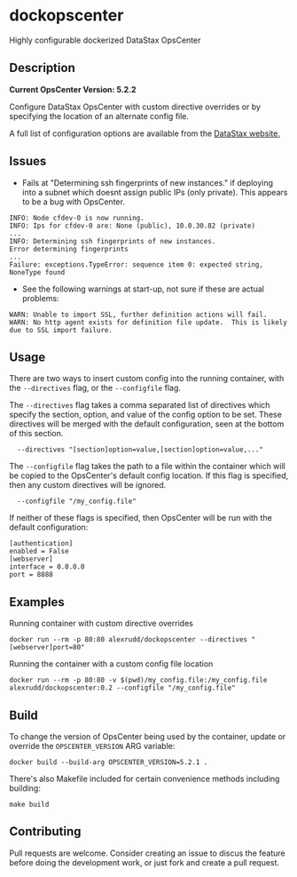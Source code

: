 # dockopscenter
Highly configurable dockerized DataStax OpsCenter

## Description
**Current OpsCenter Version: 5.2.2**

Configure DataStax OpsCenter with custom directive overrides or by specifying the location of an alternate config file.

A full list of configuration options are available from the [DataStax website.](https://docs.datastax.com/en/opscenter/5.1/opsc/configure/opscConfigProps_r.html)

## Issues

* Fails at "Determining ssh fingerprints of new instances." if deploying into a subnet which doesnt assign public IPs (only private). This appears to be a bug with OpsCenter.
```
INFO: Node cfdev-0 is now running.
INFO: Ips for cfdev-0 are: None (public), 10.0.30.82 (private)
...
INFO: Determining ssh fingerprints of new instances.
Error determining fingerprints
...
Failure: exceptions.TypeError: sequence item 0: expected string, NoneType found
```
* See the following warnings at start-up, not sure if these are actual problems:
```
WARN: Unable to import SSL, further definition actions will fail.
WARN: No http agent exists for definition file update.  This is likely due to SSL import failure.
```

## Usage

There are two ways to insert custom config into the running container, with the `--directives` flag, or the `--configfile` flag.

The `--directives` flag takes a comma separated list of directives which specify the section, option, and value of the config option to be set. These directives will be merged with the default configuration, seen at the bottom of this section.

```
  --directives "[section]option=value,[section]option=value,..."
```

The `--configfile` flag takes the path to a file within the container which will be copied to the OpsCenter's default config location. If this flag is specified, then any custom directives will be ignored.

```
  --configfile "/my_config.file"
```

If neither of these flags is specified, then OpsCenter will be run with the default configuration:
```
[authentication]
enabled = False
[webserver]
interface = 0.0.0.0
port = 8888
```

## Examples

Running container with custom directive overrides

```
docker run --rm -p 80:80 alexrudd/dockopscenter --directives "[webserver]port=80"
```

Running the container with a custom config file location

```
docker run --rm -p 80:80 -v $(pwd)/my_config.file:/my_config.file alexrudd/dockopscenter:0.2 --configfile "/my_config.file"
```

## Build

To change the version of OpsCenter being used by the container, update or override the `OPSCENTER_VERSION` ARG variable:

```
docker build --build-arg OPSCENTER_VERSION=5.2.1 .
```

There's also Makefile included for certain convenience methods including building:

```
make build
```

## Contributing

Pull requests are welcome. Consider creating an issue to discus the feature before doing the development work, or just fork and create a pull request.
